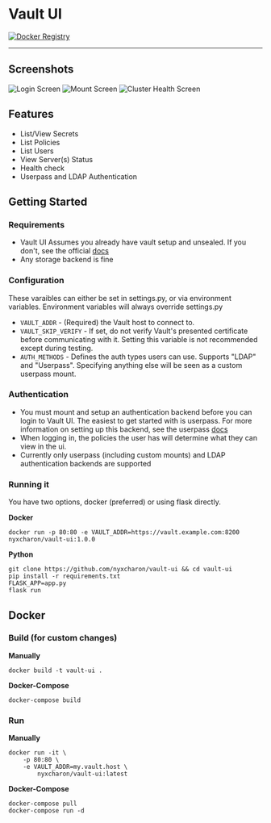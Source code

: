 # Vault UI

[![Docker Registry](https://img.shields.io/docker/pulls/nyxcharon/vault-ui.svg)](https://registry.hub.docker.com/u/nyxcharon/vault-ui)

---

## Screenshots
![Login Screen](/screenshots/login.png?raw=true)
![Mount Screen](/screenshots/mounts.png?raw=true)
![Cluster Health Screen](/screenshots/cluster.png?raw=true)

## Features
* List/View Secrets
* List Policies
* List Users
* View Server(s) Status
* Health check
* Userpass and LDAP Authentication

## Getting Started

### Requirements
  * Vault UI Assumes you already have vault setup and unsealed. If you don't, see the official [docs](https://www.vaultproject.io/intro/getting-started/install.html)
  * Any storage backend is fine
  
### Configuration
  These varaibles can either be set in settings.py, or via environment variables. Environment variables will always override settings.py
  * `VAULT_ADDR` - (Required) the Vault host to connect to.
  * `VAULT_SKIP_VERIFY` - 	If set, do not verify Vault's presented certificate before communicating with it. Setting this variable is not recommended except during testing.
  * `AUTH_METHODS` - Defines the auth types users can use. Supports "LDAP" and "Userpass". Specifying anything else will be seen as a custom userpass mount.
  
### Authentication
  * You must mount and setup an authentication backend before you can login to Vault UI. The easiest to get started with is userpass. For more information on setting up this backend, see the userpass [docs](https://www.vaultproject.io/docs/auth/userpass.html)
  * When logging in, the policies the user has will determine what they can view in the ui. 
  * Currently only userpass (including custom mounts) and LDAP authentication backends are supported
  
### Running it
  You have two options, docker (preferred) or using flask directly.
  
  __Docker__
  ```
  docker run -p 80:80 -e VAULT_ADDR=https://vault.example.com:8200 nyxcharon/vault-ui:1.0.0
  ```

  __Python__
  ```
  git clone https://github.com/nyxcharon/vault-ui && cd vault-ui
  pip install -r requirements.txt
  FLASK_APP=app.py
  flask run
  ```
  
## Docker

### Build (for custom changes)

__Manually__

```
docker build -t vault-ui .
```

__Docker-Compose__

```
docker-compose build
```

### Run

__Manually__

```
docker run -it \
    -p 80:80 \
    -e VAULT_ADDR=my.vault.host \
        nyxcharon/vault-ui:latest
```

__Docker-Compose__

```
docker-compose pull
docker-compose run -d
```
